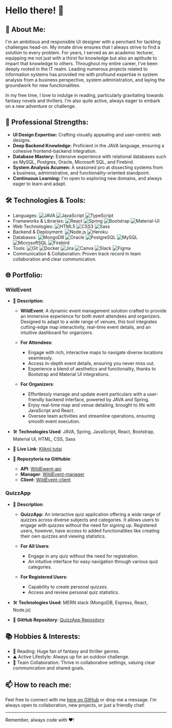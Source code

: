
# Hello there! 👋

## 🤵 About Me:

I'm an ambitious and responsible UI designer with a penchant for tackling challenges head-on. My innate drive ensures that I always strive to find a solution to every problem. For years, I served as an academic lecturer, equipping me not just with a thirst for knowledge but also an aptitude to impart that knowledge to others. Throughout my entire career, I've been deeply rooted in the IT realm. Leading numerous projects related to information systems has provided me with profound expertise in system analysis from a business perspective, system administration, and laying the groundwork for new functionalities.

In my free time, I love to indulge in reading, particularly gravitating towards fantasy novels and thrillers. I'm also quite active, always eager to embark on a new adventure or challenge.

## 💼 Professional Strengths:

- **UI Design Expertise:** Crafting visually appealing and user-centric web designs.
- **Deep Backend Knowledge:** Proficient in the JAVA language, ensuring a cohesive frontend-backend integration.
- **Database Mastery:** Extensive experience with relational databases such as MySQL, Postgres, Oracle, Microsoft SQL, and Firebird. 
- **System Analysis Acumen:** A seasoned pro at dissecting systems from a business, administrative, and functionality-oriented standpoint.
- **Continuous Learning:** I'm open to exploring new domains, and always eager to learn and adapt.
  
## 🛠️ Technologies & Tools:

- Languages: ![JAVA](https://img.shields.io/badge/Java-ED8B00?style=for-the-badge&logo=java&logoColor=white) ![JavaScript](https://img.shields.io/badge/JavaScript-F7DF1E?style=for-the-badge&logo=javascript&logoColor=black)  ![TypeScript](https://img.shields.io/badge/TypeScript-007ACC?style=for-the-badge&logo=typescript&logoColor=white)
- Frameworks & Libraries: ![React](https://img.shields.io/badge/React-20232A?style=for-the-badge&logo=react&logoColor=61DAFB)  ![Spring](https://img.shields.io/badge/Spring-6DB33F?style=for-the-badge&logo=spring&logoColor=white) ![Bootstrap](https://img.shields.io/badge/Bootstrap-7952B3?style=for-the-badge&logo=bootstrap&logoColor=white) ![Material-UI](https://img.shields.io/badge/Material--UI-0081CB?style=for-the-badge&logo=material-ui&logoColor=white)
- Web Technologies: ![HTML5](https://img.shields.io/badge/HTML5-E34F26?style=for-the-badge&logo=html5&logoColor=white) ![CSS3](https://img.shields.io/badge/CSS3-1572B6?style=for-the-badge&logo=css3&logoColor=white)  ![Sass](https://img.shields.io/badge/Sass-CC6699?style=for-the-badge&logo=sass&logoColor=white)
- Backend & Deployment: ![Node.js](https://img.shields.io/badge/Node.js-339933?style=for-the-badge&logo=nodedotjs&logoColor=white) ![Heroku](https://img.shields.io/badge/Heroku-430098?style=for-the-badge&logo=heroku&logoColor=white)
- Databases: ![MongoDB](https://img.shields.io/badge/MongoDB-4EA94B?style=for-the-badge&logo=mongodb&logoColor=white) ![Oracle](https://img.shields.io/badge/Oracle-F80000?style=for-the-badge&logo=oracle&logoColor=white) ![PostgreSQL](https://img.shields.io/badge/PostgreSQL-316192?style=for-the-badge&logo=postgresql&logoColor=white) ![MySQL](https://img.shields.io/badge/MySQL-00000F?style=for-the-badge&logo=mysql&logoColor=white) ![MicrosoftSQL](https://img.shields.io/badge/Microsoft_SQL_Server-CC2927?style=for-the-badge&logo=microsoft-sql-server&logoColor=white) ![Firebird](https://img.shields.io/badge/Firebird-B22222?style=for-the-badge)
- Tools: ![Git](https://img.shields.io/badge/Git-F05032?style=for-the-badge&logo=git&logoColor=white) ![Docker](https://img.shields.io/badge/Docker-2496ED?style=for-the-badge&logo=docker&logoColor=white) ![Jira](https://img.shields.io/badge/Jira-0052CC?style=for-the-badge&logo=jira-software&logoColor=white) ![Canva](https://img.shields.io/badge/Canva-00C4CC?style=for-the-badge&logo=canva&logoColor=white) ![Slack](https://img.shields.io/badge/Slack-4A154B?style=for-the-badge&logo=slack&logoColor=white) ![Figma](https://img.shields.io/badge/Figma-F24E1E?style=for-the-badge&logo=figma&logoColor=white) 
- Communication & Collaboration: Proven track record in team collaboration and clear communication.

## 🌐 Portfolio:

### WildEvent
- 📝 **Description**: 
  - **WildEvent**: A dynamic event management solution crafted to provide an immersive experience for both event attendees and organizers. Designed to adapt to a wide range of venues, this tool integrates cutting-edge map interactivity, real-time event details, and an intuitive dashboard for organizers. 

  - **For Attendees**:
    - Engage with rich, interactive maps to navigate diverse locations seamlessly.
    - Access in-depth event details, ensuring you never miss out.
    - Experience a blend of aesthetics and functionality, thanks to Bootstrap and Material UI integrations.

  - **For Organizers**:
    - Effortlessly manage and update event particulars with a user-friendly backend interface, powered by JAVA and Spring.
    - Enjoy real-time map and venue detailing, brought to life with JavaScript and React.
    - Oversee team activities and streamline operations, ensuring smooth event execution.

- 🛠️ **Technologies Used**: JAVA, Spring, JavaScript, React, Bootstrap, Material UI, HTML, CSS, Sass

- 🔗 **Live Link**: [Kliknij tutaj](link_do_strony) 
   
-   📁 **Repozytoria na GitHubie**:
    
    -   **API**: [WildEwent-api](https://github.com/ArtIPok/WildEwent-api.git)
    -   **Manager**: [WildEvent-manager](https://github.com/ArtIPok/WildEvent-manager.git)
    -   **Client**: [WildEvent-client](https://github.com/ArtIPok/WildEvent-client.git)

### QuizzApp

- 📝 **Description**: 
  - **QuizzApp**: An interactive quiz application offering a wide range of quizzes across diverse subjects and categories. It allows users to engage with quizzes without the need for signing up. Registered users, however, have access to added functionalities like creating their own quizzes and viewing statistics.

  - **For All Users**:
    - Engage in any quiz without the need for registration.
    - An intuitive interface for easy navigation through various quiz categories.

  - **For Registered Users**:
    - Capability to create personal quizzes.
    - Access and review personal quiz statistics.

- 🛠️ **Technologies Used**: MERN stack (MongoDB, Express, React, Node.js)

- 📁 **GitHub Repository**: [QuizzApp Repository](https://github.com/ArtIPok/QizzApp.git)

## 📚 Hobbies & Interests:

- 📖 Reading: Huge fan of fantasy and thriller genres.
- ⛰️ Active Lifestyle: Always up for an outdoor challenge.
- 🤝 Team Collaboration: Thrive in collaborative settings, valuing clear communication and shared goals.

## 📫 How to reach me:
Feel free to connect with me [here on GitHub](https://github.com/artipok) or drop me a message. I'm always open to collaboration, new projects, or just a friendly chat!

---

Remember, always code with ❤️!
